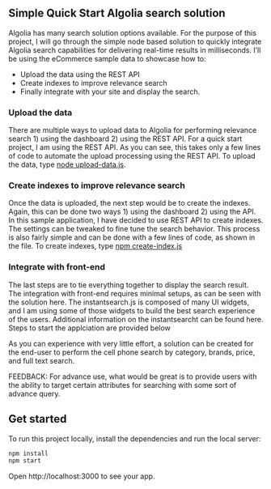
## Simple Quick Start Algolia search solution

Algolia has many search solution options available. For the purpose of this project, I will go through the simple node based solution to quickly integrate Algolia search capabilities for delivering real-time results in milliseconds. I’ll be using the eCommerce sample data to showcase how to: 
- Upload the data using the REST API
- Create indexes to improve relevance search
- Finally integrate with your site and display the search.

### Upload the data
There are multiple ways to upload data to Algolia for performing relevance search 1) using the dashboard 2) using the REST API. For a quick start project, I am using the REST API. As you can see, this takes only a few lines of code to automate the upload processing using the REST API. To upload the data, type [node upload-data.js](https://github.com/amitp007/algolia-ecommerce-indexing-app/blob/master/upload-data.js).

### Create indexes to improve relevance search
Once the data is uploaded, the next step would be to create the indexes. Again, this can be done two ways 1) using the dashboard 2) using the API.  In this sample application, I have decided to use REST API to create indexes. The settings can be tweaked to fine tune the search behavior.  This process is also fairly simple and can be done with a few lines of code, as shown in the file. To create indexes, type [npm create-index.js](https://github.com/amitp007/algolia-ecommerce-indexing-app/blob/master/create-index.js)

### Integrate with front-end 
The last steps are to tie everything together to display the search result. The integration with front-end requires minimal setups, as can be seen with the solution here. The instantsearch.js is composed of many UI widgets, and I am using some of those widgets to build the best search experience of the users.  Additional information on the instantsearcht can be found here. Steps to start the applciation are provided below

As you can experience with very little effort, a solution can be created for the end-user to perform the cell phone search by category, brands, price, and full text search. 

FEEDBACK:
For advance use, what would be great is to provide users with the ability to target certain attributes for searching with some sort of advance query. 



## Get started

To run this project locally, install the dependencies and run the local server:

```sh
npm install
npm start
```


Open http://localhost:3000 to see your app.
